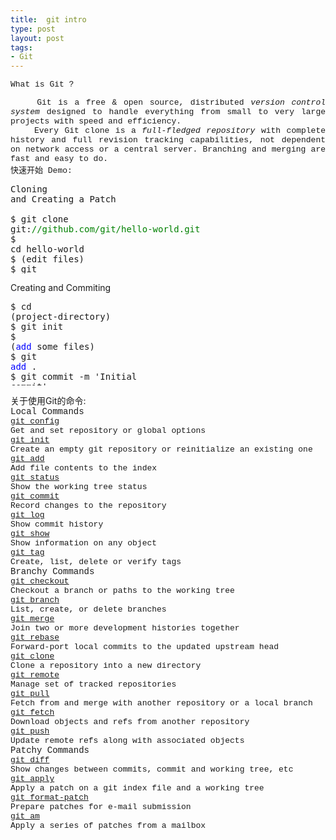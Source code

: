 ```yaml
---
title:  git intro
type: post
layout: post
tags: 
- Git
---
```

<span style="font-family: 'Courier New'; font-size: small;">What is Git ?</span><br /><div align="justify"><span style="font-family: 'Courier New'; font-size: small;">    Git is a free & open source, distributed <em>version control system</em> designed to handle everything from small to very large projects with speed and efficiency. </span></div><div align="justify"><span style="font-family: 'Courier New'; font-size: small;">    Every Git clone is a <em>full-fledged repository</em> with complete history and full revision tracking capabilities, not dependent on network access or a central server. Branching and merging are fast and easy to do. </span></div><div align="justify"><span style="font-family: 'Courier New'; font-size: small;">快速开始 Demo:</span></div><div><pre style="height: 143px; width: 95%;">Cloning and Creating a Patch<br /><br />$ git clone git:<span style="color: green;">//github.com/git/hello-world.git</span><br />$ cd hello-world<br />$ (edit files)<br />$ git <span style="color: blue;">add</span> (files)<br />$ git commit -m 'Explain what I changed'<br />$ git format-patch origin/master</pre>Creating and Commiting</div><div><pre style="height: 134px; width: 95.45%;">$ cd (project-directory)<br />$ git init<br />$ (<span style="color: blue;">add</span> some files)<br />$ git <span style="color: blue;">add</span> .<br />$ git commit -m 'Initial commit'</pre></div>关于使用Git的命令:<br /><span style="font-family: 'Courier New';">Local Commands</span><br /><a href="http://www.kernel.org/pub/software/scm/git/docs/git-config.html"><span style="font-family: 'Courier New'; font-size: small;">git config</span></a> <br /><span style="font-family: 'Courier New'; font-size: small;">Get and set repository or global options</span><br /><a href="http://www.kernel.org/pub/software/scm/git/docs/git-init.html"><span style="font-family: 'Courier New'; font-size: small;">git init</span></a> <br /><span style="font-family: 'Courier New'; font-size: small;">Create an empty git repository or reinitialize an existing one</span><br /><a href="http://www.kernel.org/pub/software/scm/git/docs/git-add.html"><span style="font-family: 'Courier New'; font-size: small;">git add</span></a> <br /><span style="font-family: 'Courier New'; font-size: small;">Add file contents to the index</span><br /><a href="http://www.kernel.org/pub/software/scm/git/docs/git-status.html"><span style="font-family: 'Courier New'; font-size: small;">git status</span></a> <br /><span style="font-family: 'Courier New'; font-size: small;">Show the working tree status</span><br /><a href="http://www.kernel.org/pub/software/scm/git/docs/git-commit.html"><span style="font-family: 'Courier New'; font-size: small;">git commit</span></a> <br /><span style="font-family: 'Courier New'; font-size: small;">Record changes to the repository</span><br /><a href="http://www.kernel.org/pub/software/scm/git/docs/git-log.html"><span style="font-family: 'Courier New'; font-size: small;">git log</span></a> <br /><span style="font-family: 'Courier New'; font-size: small;">Show commit history</span><br /><a href="http://www.kernel.org/pub/software/scm/git/docs/git-show.html"><span style="font-family: 'Courier New'; font-size: small;">git show</span></a> <br /><span style="font-family: 'Courier New'; font-size: small;">Show information on any object</span><br /><a href="http://www.kernel.org/pub/software/scm/git/docs/git-tag.html"><span style="font-family: 'Courier New'; font-size: small;">git tag</span></a> <br /><span style="font-family: 'Courier New'; font-size: small;">Create, list, delete or verify tags</span><br /><span style="font-family: 'Courier New';">Branchy Commands</span><br /><a href="http://www.kernel.org/pub/software/scm/git/docs/git-checkout.html"><span style="font-family: 'Courier New'; font-size: small;">git checkout</span></a> <br /><span style="font-family: 'Courier New'; font-size: small;">Checkout a branch or paths to the working tree</span><br /><a href="http://www.kernel.org/pub/software/scm/git/docs/git-branch.html"><span style="font-family: 'Courier New'; font-size: small;">git branch</span></a> <br /><span style="font-family: 'Courier New'; font-size: small;">List, create, or delete branches</span><br /><a href="http://www.kernel.org/pub/software/scm/git/docs/git-merge.html"><span style="font-family: 'Courier New'; font-size: small;">git merge</span></a> <br /><span style="font-family: 'Courier New'; font-size: small;">Join two or more development histories together</span><br /><a href="http://www.kernel.org/pub/software/scm/git/docs/git-rebase.html"><span style="font-family: 'Courier New'; font-size: small;">git rebase</span></a> <br /><span style="font-family: 'Courier New'; font-size: small;">Forward-port local commits to the updated upstream head</span><br /><a href="http://www.kernel.org/pub/software/scm/git/docs/git-clone.html"><span style="font-family: 'Courier New'; font-size: small;">git clone</span></a> <br /><span style="font-family: 'Courier New'; font-size: small;">Clone a repository into a new directory</span><br /><a href="http://www.kernel.org/pub/software/scm/git/docs/git-remote.html"><span style="font-family: 'Courier New'; font-size: small;">git remote</span></a> <br /><span style="font-family: 'Courier New'; font-size: small;">Manage set of tracked repositories</span><br /><a href="http://www.kernel.org/pub/software/scm/git/docs/git-pull.html"><span style="font-family: 'Courier New'; font-size: small;">git pull</span></a> <br /><span style="font-family: 'Courier New'; font-size: small;">Fetch from and merge with another repository or a local branch</span><br /><a href="http://www.kernel.org/pub/software/scm/git/docs/git-fetch.html"><span style="font-family: 'Courier New'; font-size: small;">git fetch</span></a> <br /><span style="font-family: 'Courier New'; font-size: small;">Download objects and refs from another repository</span><br /><a href="http://www.kernel.org/pub/software/scm/git/docs/git-push.html"><span style="font-family: 'Courier New'; font-size: small;">git push</span></a> <br /><span style="font-family: 'Courier New'; font-size: small;">Update remote refs along with associated objects</span><br /><span style="font-family: 'Courier New';">Patchy Commands</span><br /><a href="http://www.kernel.org/pub/software/scm/git/docs/git-diff.html"><span style="font-family: 'Courier New'; font-size: small;">git diff</span></a> <br /><span style="font-family: 'Courier New'; font-size: small;">Show changes between commits, commit and working tree, etc</span><br /><a href="http://www.kernel.org/pub/software/scm/git/docs/git-apply.html"><span style="font-family: 'Courier New'; font-size: small;">git apply</span></a> <br /><span style="font-family: 'Courier New'; font-size: small;">Apply a patch on a git index file and a working tree</span><br /><a href="http://www.kernel.org/pub/software/scm/git/docs/git-format-patch.html"><span style="font-family: 'Courier New'; font-size: small;">git format-patch</span></a> <br /><span style="font-family: 'Courier New'; font-size: small;">Prepare patches for e-mail submission</span><br /><a href="http://www.kernel.org/pub/software/scm/git/docs/git-am.html"><span style="font-family: 'Courier New'; font-size: small;">git am</span></a> <br /><span style="font-family: 'Courier New'; font-size: small;">Apply a series of patches from a mailbox</span>

